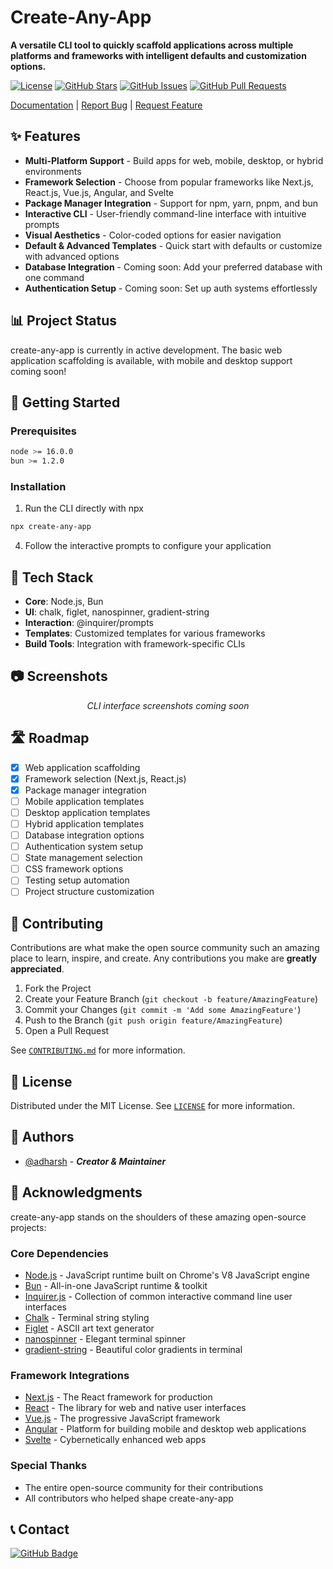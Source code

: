 # Create-Any-App

**A versatile CLI tool to quickly scaffold applications across multiple platforms and frameworks with intelligent defaults and customization options.**

[![License](https://img.shields.io/badge/License-MIT-blue.svg)](LICENSE)
[![GitHub Stars](https://img.shields.io/github/stars/adharshgamingyt/any-app?style=social)](https://github.com/adharshgamingyt/any-app/stargazers)
[![GitHub Issues](https://img.shields.io/github/issues/adharshgamingyt/any-app)](https://github.com/adharshgamingyt/any-app/issues)
[![GitHub Pull Requests](https://img.shields.io/github/issues-pr/adharshgamingyt/any-app)](https://github.com/adharshgamingyt/any-app/pulls)

[Documentation](https://example.com/docs) | [Report Bug](https://github.com/adharshgamingyt/any-app/issues) | [Request Feature](https://github.com/adharshgamingyt/any-app/issues)

## ✨ Features

- **Multi-Platform Support** - Build apps for web, mobile, desktop, or hybrid environments
- **Framework Selection** - Choose from popular frameworks like Next.js, React.js, Vue.js, Angular, and Svelte
- **Package Manager Integration** - Support for npm, yarn, pnpm, and bun
- **Interactive CLI** - User-friendly command-line interface with intuitive prompts
- **Visual Aesthetics** - Color-coded options for easier navigation
- **Default & Advanced Templates** - Quick start with defaults or customize with advanced options
- **Database Integration** - Coming soon: Add your preferred database with one command
- **Authentication Setup** - Coming soon: Set up auth systems effortlessly

## 📊 Project Status

create-any-app is currently in active development. The basic web application scaffolding is available, with mobile and desktop support coming soon!

## 🚀 Getting Started

### Prerequisites

```bash
node >= 16.0.0
bun >= 1.2.0
```

### Installation

1. Run the CLI directly with npx

```bash
npx create-any-app
```

4. Follow the interactive prompts to configure your application

## 🔧 Tech Stack

- **Core**: Node.js, Bun
- **UI**: chalk, figlet, nanospinner, gradient-string
- **Interaction**: @inquirer/prompts
- **Templates**: Customized templates for various frameworks
- **Build Tools**: Integration with framework-specific CLIs

## 📷 Screenshots

<div align="center">
  <p><i>CLI interface screenshots coming soon</i></p>
</div>

## 🛣️ Roadmap

- [x] Web application scaffolding
- [x] Framework selection (Next.js, React.js)
- [x] Package manager integration
- [ ] Mobile application templates
- [ ] Desktop application templates
- [ ] Hybrid application templates
- [ ] Database integration options
- [ ] Authentication system setup
- [ ] State management selection
- [ ] CSS framework options
- [ ] Testing setup automation
- [ ] Project structure customization

## 🤝 Contributing

Contributions are what make the open source community such an amazing place to learn, inspire, and create. Any contributions you make are **greatly appreciated**.

1. Fork the Project
2. Create your Feature Branch (`git checkout -b feature/AmazingFeature`)
3. Commit your Changes (`git commit -m 'Add some AmazingFeature'`)
4. Push to the Branch (`git push origin feature/AmazingFeature`)
5. Open a Pull Request

See [`CONTRIBUTING.md`](CONTRIBUTING.md) for more information.

## 📃 License

Distributed under the MIT License. See [`LICENSE`](LICENSE) for more information.

## 👥 Authors

- [@adharsh](https://github.com/adharshgamingyt) - _**Creator & Maintainer**_

## 🙏 Acknowledgments

create-any-app stands on the shoulders of these amazing open-source projects:

### Core Dependencies

- [Node.js](https://nodejs.org) - JavaScript runtime built on Chrome's V8 JavaScript engine
- [Bun](https://bun.sh) - All-in-one JavaScript runtime & toolkit
- [Inquirer.js](https://github.com/SBoudrias/Inquirer.js) - Collection of common interactive command line user interfaces
- [Chalk](https://github.com/chalk/chalk) - Terminal string styling
- [Figlet](https://github.com/patorjk/figlet.js) - ASCII art text generator
- [nanospinner](https://github.com/usmanyunusov/nanospinner) - Elegant terminal spinner
- [gradient-string](https://github.com/bokub/gradient-string) - Beautiful color gradients in terminal

### Framework Integrations

- [Next.js](https://nextjs.org) - The React framework for production
- [React](https://react.dev) - The library for web and native user interfaces
- [Vue.js](https://vuejs.org) - The progressive JavaScript framework
- [Angular](https://angular.io) - Platform for building mobile and desktop web applications
- [Svelte](https://svelte.dev) - Cybernetically enhanced web apps

### Special Thanks

- The entire open-source community for their contributions
- All contributors who helped shape create-any-app

## 📞 Contact

[![GitHub Badge](https://img.shields.io/badge/-Any_App-000000?style=flat-square&logo=github&logoColor=white)](https://github.com/adharshgamingyt/any-app)
